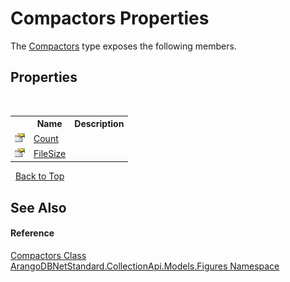 # Compactors Properties
 

The <a href="2c0dcd1d-4962-cd0f-16fe-5e3a51df722d">Compactors</a> type exposes the following members.


## Properties
&nbsp;<table><tr><th></th><th>Name</th><th>Description</th></tr><tr><td>![Public property](media/pubproperty.gif "Public property")</td><td><a href="3bf51242-4937-d29e-77ba-97e7e958c187">Count</a></td><td /></tr><tr><td>![Public property](media/pubproperty.gif "Public property")</td><td><a href="e800e38f-ea89-1ce2-4a9a-fce2560d3b20">FileSize</a></td><td /></tr></table>&nbsp;
<a href="#compactors-properties">Back to Top</a>

## See Also


#### Reference
<a href="2c0dcd1d-4962-cd0f-16fe-5e3a51df722d">Compactors Class</a><br /><a href="fc0ac85a-f4fb-6c1f-5eac-41e31ea1ab30">ArangoDBNetStandard.CollectionApi.Models.Figures Namespace</a><br />